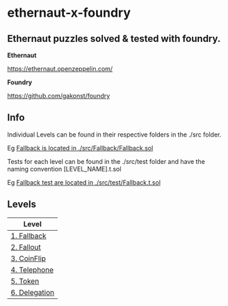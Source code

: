 # ethernaut-x-foundry

## Ethernaut puzzles solved & tested with foundry.

**Ethernaut**

https://ethernaut.openzeppelin.com/

**Foundry**

https://github.com/gakonst/foundry


## Info

Individual Levels can be found in their respective folders in the ./src folder.  

Eg [Fallback is located in ./src/Fallback/Fallback.sol](src/Fallback/Fallback.sol)


Tests for each level can be found in the ./src/test folder and have the naming convention [LEVEL_NAME].t.sol 

Eg [Fallback test are located in ./src/test/Fallback.t.sol](src/test/Fallback.t.sol)


## Levels

| Level | 
| ------------- |
| [1. Fallback](src/Fallback/README.md) |
| [2. Fallout](src/Fallout/README.md) |
| [3. CoinFlip](src/CoinFlip/README.md) |
| [4. Telephone](src/Telephone/README.md) |
| [5. Token](src/Token/README.md) |
| [6. Delegation](src/Delegation/README.md) |



